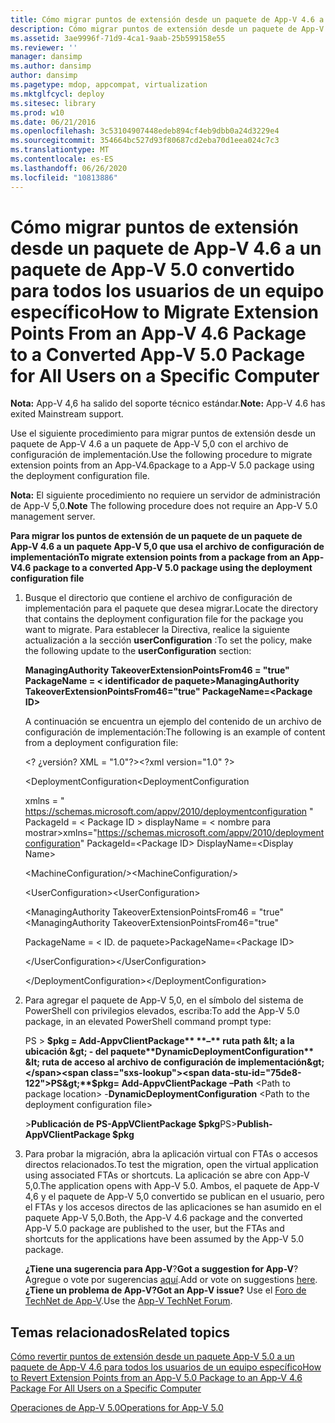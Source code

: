 ```yaml
---
title: Cómo migrar puntos de extensión desde un paquete de App-V 4.6 a un paquete de App-V 5.0 convertido para todos los usuarios de un equipo específico
description: Cómo migrar puntos de extensión desde un paquete de App-V 4.6 a un paquete de App-V 5.0 convertido para todos los usuarios de un equipo específico
ms.assetid: 3ae9996f-71d9-4ca1-9aab-25b599158e55
ms.reviewer: ''
manager: dansimp
ms.author: dansimp
author: dansimp
ms.pagetype: mdop, appcompat, virtualization
ms.mktglfcycl: deploy
ms.sitesec: library
ms.prod: w10
ms.date: 06/21/2016
ms.openlocfilehash: 3c53104907448edeb894cf4eb9dbb0a24d3229e4
ms.sourcegitcommit: 354664bc527d93f80687cd2eba70d1eea024c7c3
ms.translationtype: MT
ms.contentlocale: es-ES
ms.lasthandoff: 06/26/2020
ms.locfileid: "10813886"
---
```

# <span data-ttu-id="75de8-103">Cómo migrar puntos de extensión desde un paquete de App-V 4.6 a un paquete de App-V 5.0 convertido para todos los usuarios de un equipo específico</span><span class="sxs-lookup"><span data-stu-id="75de8-103">How to Migrate Extension Points From an App-V 4.6 Package to a Converted App-V 5.0 Package for All Users on a Specific Computer</span></span>

<span data-ttu-id="75de8-104">**Nota:** App-V 4,6 ha salido del soporte técnico estándar.</span><span class="sxs-lookup"><span data-stu-id="75de8-104">**Note:** App-V 4.6 has exited Mainstream support.</span></span>

<span data-ttu-id="75de8-105">Use el siguiente procedimiento para migrar puntos de extensión desde un paquete de App-V 4.6 a un paquete de App-V 5,0 con el archivo de configuración de implementación.</span><span class="sxs-lookup"><span data-stu-id="75de8-105">Use the following procedure to migrate extension points from an App-V4.6package to a App-V 5.0 package using the deployment configuration file.</span></span>

<span data-ttu-id="75de8-106">**Nota:**  El siguiente procedimiento no requiere un servidor de administración de App-V 5,0.</span><span class="sxs-lookup"><span data-stu-id="75de8-106">**Note** The following procedure does not require an App-V 5.0 management server.</span></span>

 

**<span data-ttu-id="75de8-107">Para migrar los puntos de extensión de un paquete de un paquete de App-V 4.6 a un paquete App-V 5,0 que usa el archivo de configuración de implementación</span><span class="sxs-lookup"><span data-stu-id="75de8-107">To migrate extension points from a package from an App-V4.6 package to a converted App-V 5.0 package using the deployment configuration file</span></span>**

1. <span data-ttu-id="75de8-108">Busque el directorio que contiene el archivo de configuración de implementación para el paquete que desea migrar.</span><span class="sxs-lookup"><span data-stu-id="75de8-108">Locate the directory that contains the deployment configuration file for the package you want to migrate.</span></span> <span data-ttu-id="75de8-109">Para establecer la Directiva, realice la siguiente actualización a la sección **userConfiguration** :</span><span class="sxs-lookup"><span data-stu-id="75de8-109">To set the policy, make the following update to the **userConfiguration** section:</span></span>

   **<span data-ttu-id="75de8-110">ManagingAuthority TakeoverExtensionPointsFrom46 = "true" PackageName = &lt; identificador de paquete&gt;</span><span class="sxs-lookup"><span data-stu-id="75de8-110">ManagingAuthority TakeoverExtensionPointsFrom46="true" PackageName=&lt;Package ID&gt;</span></span>**

   <span data-ttu-id="75de8-111">A continuación se encuentra un ejemplo del contenido de un archivo de configuración de implementación:</span><span class="sxs-lookup"><span data-stu-id="75de8-111">The following is an example of content from a deployment configuration file:</span></span>

   <span data-ttu-id="75de8-112">&lt;? ¿versión? XML = "1.0"?&gt;</span><span class="sxs-lookup"><span data-stu-id="75de8-112">&lt;?xml version="1.0" ?&gt;</span></span>

   <span data-ttu-id="75de8-113">&lt;DeploymentConfiguration</span><span class="sxs-lookup"><span data-stu-id="75de8-113">&lt;DeploymentConfiguration</span></span>

   <span data-ttu-id="75de8-114">xmlns = " <https://schemas.microsoft.com/appv/2010/deploymentconfiguration> " PackageId = &lt; Package ID &gt; displayName = &lt; nombre para mostrar&gt;</span><span class="sxs-lookup"><span data-stu-id="75de8-114">xmlns="<https://schemas.microsoft.com/appv/2010/deploymentconfiguration>" PackageId=&lt;Package ID&gt; DisplayName=&lt;Display Name&gt;</span></span>

   <span data-ttu-id="75de8-115">&lt;MachineConfiguration/&gt;</span><span class="sxs-lookup"><span data-stu-id="75de8-115">&lt;MachineConfiguration/&gt;</span></span>

   <span data-ttu-id="75de8-116">&lt;UserConfiguration&gt;</span><span class="sxs-lookup"><span data-stu-id="75de8-116">&lt;UserConfiguration&gt;</span></span>

   <span data-ttu-id="75de8-117">&lt;ManagingAuthority TakeoverExtensionPointsFrom46 = "true"</span><span class="sxs-lookup"><span data-stu-id="75de8-117">&lt;ManagingAuthority TakeoverExtensionPointsFrom46="true"</span></span>

   <span data-ttu-id="75de8-118">PackageName = &lt; ID. de paquete&gt;</span><span class="sxs-lookup"><span data-stu-id="75de8-118">PackageName=&lt;Package ID&gt;</span></span>

   <span data-ttu-id="75de8-119">&lt;/UserConfiguration&gt;</span><span class="sxs-lookup"><span data-stu-id="75de8-119">&lt;/UserConfiguration&gt;</span></span>

   <span data-ttu-id="75de8-120">&lt;/DeploymentConfiguration&gt;</span><span class="sxs-lookup"><span data-stu-id="75de8-120">&lt;/DeploymentConfiguration&gt;</span></span>

2. <span data-ttu-id="75de8-121">Para agregar el paquete de App-V 5,0, en el símbolo del sistema de PowerShell con privilegios elevados, escriba:</span><span class="sxs-lookup"><span data-stu-id="75de8-121">To add the App-V 5.0 package, in an elevated PowerShell command prompt type:</span></span>

   <span data-ttu-id="75de8-122">PS &gt; **$pkg = Add-AppvClientPackage** **–** ruta path &lt; a la ubicación &gt;  - del paquete**DynamicDeploymentConfiguration** &lt; ruta de acceso al archivo de configuración de implementación&gt;</span><span class="sxs-lookup"><span data-stu-id="75de8-122">PS&gt;**$pkg= Add-AppvClientPackage** **–Path** &lt;Path to package location&gt; -**DynamicDeploymentConfiguration** &lt;Path to the deployment configuration file&gt;</span></span>

   <span data-ttu-id="75de8-123">&gt;**Publicación de PS-AppVClientPackage $pkg**</span><span class="sxs-lookup"><span data-stu-id="75de8-123">PS&gt;**Publish-AppVClientPackage $pkg**</span></span>

3. <span data-ttu-id="75de8-124">Para probar la migración, abra la aplicación virtual con FTAs o accesos directos relacionados.</span><span class="sxs-lookup"><span data-stu-id="75de8-124">To test the migration, open the virtual application using associated FTAs or shortcuts.</span></span> <span data-ttu-id="75de8-125">La aplicación se abre con App-V 5,0.</span><span class="sxs-lookup"><span data-stu-id="75de8-125">The application opens with App-V 5.0.</span></span> <span data-ttu-id="75de8-126">Ambos, el paquete de App-V 4,6 y el paquete de App-V 5,0 convertido se publican en el usuario, pero el FTAs y los accesos directos de las aplicaciones se han asumido en el paquete App-V 5,0.</span><span class="sxs-lookup"><span data-stu-id="75de8-126">Both, the App-V 4.6 package and the converted App-V 5.0 package are published to the user, but the FTAs and shortcuts for the applications have been assumed by the App-V 5.0 package.</span></span>

   <span data-ttu-id="75de8-127">**¿Tiene una sugerencia para App-V**?</span><span class="sxs-lookup"><span data-stu-id="75de8-127">**Got a suggestion for App-V**?</span></span> <span data-ttu-id="75de8-128">Agregue o vote por sugerencias [aquí](http://appv.uservoice.com/forums/280448-microsoft-application-virtualization).</span><span class="sxs-lookup"><span data-stu-id="75de8-128">Add or vote on suggestions [here](http://appv.uservoice.com/forums/280448-microsoft-application-virtualization).</span></span> **<span data-ttu-id="75de8-129">¿Tiene un problema de App-V?</span><span class="sxs-lookup"><span data-stu-id="75de8-129">Got an App-V issue?</span></span>** <span data-ttu-id="75de8-130">Use el [Foro de TechNet de App-V](https://social.technet.microsoft.com/Forums/home?forum=mdopappv).</span><span class="sxs-lookup"><span data-stu-id="75de8-130">Use the [App-V TechNet Forum](https://social.technet.microsoft.com/Forums/home?forum=mdopappv).</span></span>

## <span data-ttu-id="75de8-131">Temas relacionados</span><span class="sxs-lookup"><span data-stu-id="75de8-131">Related topics</span></span>


[<span data-ttu-id="75de8-132">Cómo revertir puntos de extensión desde un paquete App-V 5.0 a un paquete de App-V 4.6 para todos los usuarios de un equipo específico</span><span class="sxs-lookup"><span data-stu-id="75de8-132">How to Revert Extension Points from an App-V 5.0 Package to an App-V 4.6 Package For All Users on a Specific Computer</span></span>](how-to-revert-extension-points-from-an-app-v-50-package-to-an-app-v-46-package-for-all-users-on-a-specific-computer.md)

[<span data-ttu-id="75de8-133">Operaciones de App-V 5.0</span><span class="sxs-lookup"><span data-stu-id="75de8-133">Operations for App-V 5.0</span></span>](operations-for-app-v-50.md)

 

 





